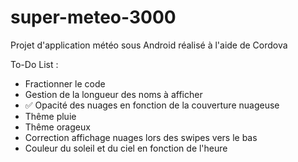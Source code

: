 # super-meteo-3000
Projet d'application météo sous Android réalisé à l'aide de Cordova

To-Do List :
- Fractionner le code
- Gestion de la longueur des noms à afficher
- ✅ Opacité des nuages en fonction de la couverture nuageuse
- Thême pluie
- Thême orageux
- Correction affichage nuages lors des swipes vers le bas
- Couleur du soleil et du ciel en fonction de l'heure